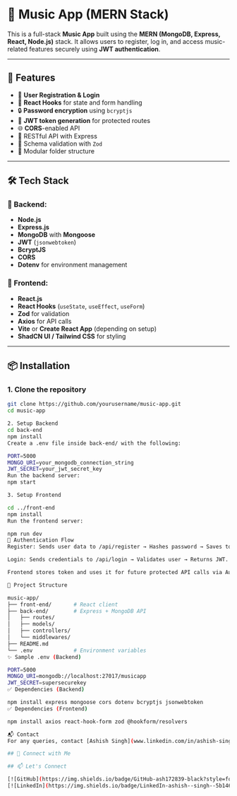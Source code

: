 # 🎵 Music App (MERN Stack)

This is a full-stack **Music App** built using the **MERN (MongoDB, Express, React, Node.js)** stack. It allows users to register, log in, and access music-related features securely using **JWT authentication**.

---

## 🚀 Features

- 🔐 **User Registration & Login**
- 🧠 **React Hooks** for state and form handling
- 🔒 **Password encryption** using `bcryptjs`
- 🔑 **JWT token generation** for protected routes
- 🌐 **CORS**-enabled API
- 📡 RESTful API with Express
- 🧾 Schema validation with `Zod`
- 📁 Modular folder structure

---

## 🛠️ Tech Stack

### 🔧 Backend:
- **Node.js**
- **Express.js**
- **MongoDB** with **Mongoose**
- **JWT** (`jsonwebtoken`)
- **BcryptJS**
- **CORS**
- **Dotenv** for environment management

### 🎨 Frontend:
- **React.js**
- **React Hooks** (`useState`, `useEffect`, `useForm`)
- **Zod** for validation
- **Axios** for API calls
- **Vite** or **Create React App** (depending on setup)
- **ShadCN UI / Tailwind CSS** for styling

---

## 📦 Installation

### 1. Clone the repository

```bash
git clone https://github.com/yourusername/music-app.git
cd music-app

2. Setup Backend
cd back-end
npm install
Create a .env file inside back-end/ with the following:

PORT=5000
MONGO_URI=your_mongodb_connection_string
JWT_SECRET=your_jwt_secret_key
Run the backend server:
npm start

3. Setup Frontend

cd ../front-end
npm install
Run the frontend server:

npm run dev
🔐 Authentication Flow
Register: Sends user data to /api/register → Hashes password → Saves to DB → Returns JWT.

Login: Sends credentials to /api/login → Validates user → Returns JWT.

Frontend stores token and uses it for future protected API calls via Authorization: Bearer <token>.

📂 Project Structure

music-app/
├── front-end/       # React client
├── back-end/        # Express + MongoDB API
│   ├── routes/
│   ├── models/
│   ├── controllers/
│   └── middlewares/
├── README.md
└── .env             # Environment variables
✨ Sample .env (Backend)

PORT=5000
MONGO_URI=mongodb://localhost:27017/musicapp
JWT_SECRET=supersecurekey
✅ Dependencies (Backend)

npm install express mongoose cors dotenv bcryptjs jsonwebtoken
✅ Dependencies (Frontend)

npm install axios react-hook-form zod @hookform/resolvers

📬 Contact
For any queries, contact [Ashish Singh](www.linkedin.com/in/ashish-singh-5b14642b2)

## 👤 Connect with Me

## 📫 Let's Connect

[![GitHub](https://img.shields.io/badge/GitHub-ash172839-black?style=for-the-badge&logo=github)](https://github.com/ash172839)
[![LinkedIn](https://img.shields.io/badge/LinkedIn-ashish--singh--5b14642b2-blue?style=for-the-badge&logo=linkedin)](https://www.linkedin.com/in/ashish-singh-5b14642b2)
